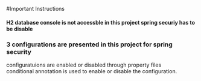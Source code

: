 #Important Instructions


#### H2 database console is not accessble in this project spring securiy has to be disable


### 3 configurations are presented in this project for spring security  
configuratuions are enabled or disabled through property files  
conditional annotation is used to enable or disable the configuration.

